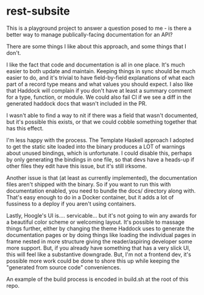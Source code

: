 # rest-subsite

This is a playground project to answer a question posed to me - is
there a better way to manage publically-facing documentation for an
API?

There are some things I like about this approach, and some things that I don't.

I like the fact that code and documentation is all in one place. It's
much easier to both update and maintain. Keeping things in sync should
be much easier to do, and it's trivial to have field-by-field
explanations of what each part of a record type means and what values
you should expect. I also like that Haddock will complain if you don't
have at least a summary comment for a type, function, or module. We
could also fail CI if we see a diff in the generated haddock docs that
wasn't included in the PR.

I wasn't able to find a way to nit if there was a field that wasn't
documented, but it's possible this exists, or that we could cobble
something together that has this effect.

I'm less happy with the process. The Template Haskell approach I
adopted to get the static site loaded into the binary produces a LOT
of warnings about unused bindings, which is unfortunate. I could
disable this, perhaps by only generating the bindings in one file, so
that devs have a heads-up if other files they edit have this issue,
but it's still irksome.

Another issue is that (at least as currently implemented), the
documentation files aren't shipped with the binary. So if you want to
run this with documentation enabled, you need to bundle the docs/
directory along with. That's easy enough to do in a Docker container,
but it adds a lot of fussiness to a deploy if you aren't using
containers.

Lastly, Hoogle's UI is.... servicable... but it's not going to win any
awards for a beautiful color scheme or welcoming layout. It's possible
to massage things further, either by changing the theme Haddock uses
to generate the documentation pages or by doing things like loading
the individual pages in frame nested in more structure giving the
reader/aspiring developer some more support. But, if you already have
something that has a very slick UI, this will feel like a substantive
downgrade. But, I'm not a frontend dev, it's possible more work could
be done to shore this up while keeping the "generated from source
code" conveniences.

An example of the build process is encoded in build.sh at the root of
this repo.
